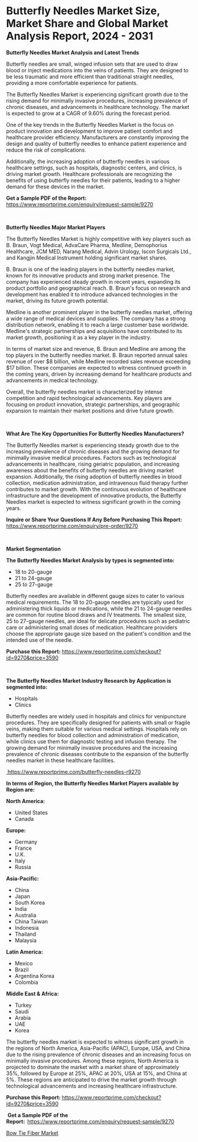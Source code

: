 <p><h1>Butterfly Needles Market Size, Market Share and Global Market Analysis Report, 2024 - 2031</h1></p><p><strong>Butterfly Needles Market Analysis and Latest Trends</strong></p>
<p><p>Butterfly needles are small, winged infusion sets that are used to draw blood or inject medications into the veins of patients. They are designed to be less traumatic and more efficient than traditional straight needles, providing a more comfortable experience for patients. </p><p>The Butterfly Needles Market is experiencing significant growth due to the rising demand for minimally invasive procedures, increasing prevalence of chronic diseases, and advancements in healthcare technology. The market is expected to grow at a CAGR of 9.60% during the forecast period.</p><p>One of the key trends in the Butterfly Needles Market is the focus on product innovation and development to improve patient comfort and healthcare provider efficiency. Manufacturers are constantly improving the design and quality of butterfly needles to enhance patient experience and reduce the risk of complications.</p><p>Additionally, the increasing adoption of butterfly needles in various healthcare settings, such as hospitals, diagnostic centers, and clinics, is driving market growth. Healthcare professionals are recognizing the benefits of using butterfly needles for their patients, leading to a higher demand for these devices in the market.</p></p>
<p><strong>Get a Sample PDF of the Report:&nbsp;</strong> <a href="https://www.reportprime.com/enquiry/request-sample/9270">https://www.reportprime.com/enquiry/request-sample/9270</a></p>
<p>&nbsp;</p>
<p><strong>Butterfly Needles Major Market Players</strong></p>
<p><p>The Butterfly Needles Market is highly competitive with key players such as B. Braun, Vogt Medical, AdvaCare Pharma, Medline, Demophorius Healthcare, JCM MED, Narang Medical, Advin Urology, Iscon Surgicals Ltd., and Kangjin Medical Instrument holding significant market shares.</p><p>B. Braun is one of the leading players in the butterfly needles market, known for its innovative products and strong market presence. The company has experienced steady growth in recent years, expanding its product portfolio and geographical reach. B. Braun's focus on research and development has enabled it to introduce advanced technologies in the market, driving its future growth potential.</p><p>Medline is another prominent player in the butterfly needles market, offering a wide range of medical devices and supplies. The company has a strong distribution network, enabling it to reach a large customer base worldwide. Medline's strategic partnerships and acquisitions have contributed to its market growth, positioning it as a key player in the industry.</p><p>In terms of market size and revenue, B. Braun and Medline are among the top players in the butterfly needles market. B. Braun reported annual sales revenue of over $8 billion, while Medline recorded sales revenue exceeding $17 billion. These companies are expected to witness continued growth in the coming years, driven by increasing demand for healthcare products and advancements in medical technology.</p><p>Overall, the butterfly needles market is characterized by intense competition and rapid technological advancements. Key players are focusing on product innovation, strategic partnerships, and geographic expansion to maintain their market positions and drive future growth.</p></p>
<p>&nbsp;</p>
<p><strong>What Are The Key Opportunities For Butterfly Needles Manufacturers?</strong></p>
<p><p>The Butterfly Needles market is experiencing steady growth due to the increasing prevalence of chronic diseases and the growing demand for minimally invasive medical procedures. Factors such as technological advancements in healthcare, rising geriatric population, and increasing awareness about the benefits of butterfly needles are driving market expansion. Additionally, the rising adoption of butterfly needles in blood collection, medication administration, and intravenous fluid therapy further contributes to market growth. With the continuous evolution of healthcare infrastructure and the development of innovative products, the Butterfly Needles market is expected to witness significant growth in the coming years.</p></p>
<p><strong>Inquire or Share Your Questions If Any Before Purchasing This Report:</strong> <a href="https://www.reportprime.com/enquiry/pre-order/9270">https://www.reportprime.com/enquiry/pre-order/9270</a></p>
<p>&nbsp;</p>
<p><strong>Market Segmentation</strong></p>
<p><strong>The Butterfly Needles Market Analysis by types is segmented into:</strong></p>
<p><ul><li>18 to 20-gauge</li><li>21 to 24-gauge</li><li>25 to 27-gauge</li></ul></p>
<p><p>Butterfly needles are available in different gauge sizes to cater to various medical requirements. The 18 to 20-gauge needles are typically used for administering thick liquids or medications, while the 21 to 24-gauge needles are common for routine blood draws and IV treatments. The smallest size, 25 to 27-gauge needles, are ideal for delicate procedures such as pediatric care or administering small doses of medication. Healthcare providers choose the appropriate gauge size based on the patient's condition and the intended use of the needle.</p></p>
<p><strong>Purchase this Report:&nbsp;</strong><a href="https://www.reportprime.com/checkout?id=9270&price=3590">https://www.reportprime.com/checkout?id=9270&price=3590</a></p>
<p>&nbsp;</p>
<p><strong>The Butterfly Needles Market Industry Research by Application is segmented into:</strong></p>
<p><ul><li>Hospitals</li><li>Clinics</li></ul></p>
<p><p>Butterfly needles are widely used in hospitals and clinics for venipuncture procedures. They are specifically designed for patients with small or fragile veins, making them suitable for various medical settings. Hospitals rely on butterfly needles for blood collection and administration of medication, while clinics use them for diagnostic testing and infusion therapy. The growing demand for minimally invasive procedures and the increasing prevalence of chronic diseases contribute to the expansion of the butterfly needles market in these healthcare facilities.</p></p>
<p><a href="https://www.reportprime.com/butterfly-needles-r9270">&nbsp;https://www.reportprime.com/butterfly-needles-r9270</a></p>
<p><strong>In terms of Region, the Butterfly Needles Market Players available by Region are:</strong></p>
<p>
    <p> <strong> North America: </strong>
        <ul>
            <li>United States</li>
            <li>Canada</li>
        </ul>
        </p> 
    <p> <strong> Europe: </strong>
        <ul>
            <li>Germany</li>
            <li>France</li>
            <li>U.K.</li>
            <li>Italy</li>
            <li>Russia</li>
        </ul>
        </p> 
    <p> <strong> Asia-Pacific: </strong>
        <ul>
            <li>China</li>
            <li>Japan</li>
            <li>South Korea</li>
            <li>India</li>
            <li>Australia</li>
            <li>China Taiwan</li>
            <li>Indonesia</li>
            <li>Thailand</li>
            <li>Malaysia</li>
        </ul>
        </p> 
    <p> <strong> Latin America: </strong>
        <ul>
            <li>Mexico</li>
            <li>Brazil</li>
            <li>Argentina Korea</li>
            <li>Colombia</li>
        </ul>
        </p> 
    <p> <strong> Middle East & Africa: </strong>
        <ul>
            <li>Turkey</li>
            <li>Saudi</li>
            <li>Arabia</li>
            <li>UAE</li>
            <li>Korea</li>
        </ul>
    </p>
    </p>
<p><p>The butterfly needles market is expected to witness significant growth in the regions of North America, Asia-Pacific (APAC), Europe, USA, and China due to the rising prevalence of chronic diseases and an increasing focus on minimally invasive procedures. Among these regions, North America is projected to dominate the market with a market share of approximately 35%, followed by Europe at 25%, APAC at 20%, USA at 15%, and China at 5%. These regions are anticipated to drive the market growth through technological advancements and increasing healthcare infrastructure.</p></p>
<p><strong>Purchase this Report: </strong><a href="https://www.reportprime.com/checkout?id=9270&price=3590">https://www.reportprime.com/checkout?id=9270&price=3590</a></p>
<p>&nbsp;<strong>Get a Sample PDF of the Report:&nbsp;&nbsp;</strong><a href="https://www.reportprime.com/enquiry/request-sample/9270">https://www.reportprime.com/enquiry/request-sample/9270</a></p>
<p><strong></strong></p>
<p><p><a href="https://thundering-castanet-c65.notion.site/Bow-Tie-Fiber-Market-Share-Evolution-and-Market-Growth-Trends-2024-2031-bf73ed4b6e844b729712759efb108965">Bow Tie Fiber Market</a></p></p>